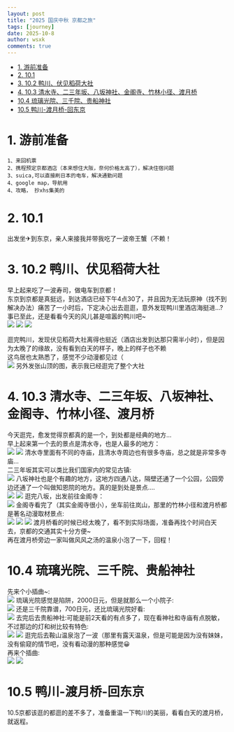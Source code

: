 ```yaml
---
layout: post
title: "2025 国庆中秋 京都之旅"
tags: [journey]
date: 2025-10-8
author: wsxk
comments: true
---
```


- [1. 游前准备](#1-游前准备)
- [2. 10.1](#2-101)
- [3. 10.2 鸭川、伏见稻荷大社](#3-102-鸭川伏见稻荷大社)
- [4. 10.3 清水寺、二三年坂、八坂神社、金阁寺、竹林小径、渡月桥](#4-103-清水寺二三年坂八坂神社金阁寺竹林小径渡月桥)
- [10.4 琉璃光院、三千院、贵船神社](#104-琉璃光院三千院贵船神社)
- [10.5 鸭川-渡月桥-回东京](#105-鸭川-渡月桥-回东京)


# 1. 游前准备<br>
```
1、来回机票
2、携程预定京都酒店（本来想住大阪，奈何价格太高了），解决住宿问题
3、suica,可以直接刷日本的电车，解决通勤问题
4、google map，导航用
4、攻略， 抄xhs集美的
```

# 2. 10.1<br>
出发坐✈到东京，亲人来接我并带我吃了一波帝王蟹（不赖！<br>

# 3. 10.2 鸭川、伏见稻荷大社<br>
早上起来吃了一波寿司，做电车到京都！<br>
东京到京都是真挺远，到达酒店已经下午4点30了，并且因为无法玩原神（找不到解决办法）痛苦了一小时后，下定决心出去逛逛，意外发现鸭川里酒店海挺进...?<br>
事已至此，还是看看今天的风儿甚是喧嚣的鸭川吧~<br>
![](https://raw.githubusercontent.com/wsxk/wsxk_pictures/main/2024-9-25/IMG_2810.JPG)
![](https://raw.githubusercontent.com/wsxk/wsxk_pictures/main/2024-9-25/IMG_2811.JPG)
![](https://raw.githubusercontent.com/wsxk/wsxk_pictures/main/2024-9-25/IMG_2812.JPG)

逛完鸭川，发现伏见稻荷大社离得也挺近（酒店出发到达那只需半小时），但是因为太晚了的缘故，没有看到白天的样子，晚上的样子也不赖<br>
这鸟居也太熟悉了，感觉不少动漫都见过（<br>
![](https://raw.githubusercontent.com/wsxk/wsxk_pictures/main/2024-9-25/IMG_2824.JPG)
另外发张山顶的图，表示我已经逛完了整个大社<br>

# 4. 10.3 清水寺、二三年坂、八坂神社、金阁寺、竹林小径、渡月桥<br>
今天逛完，愈发觉得京都真的是一个，到处都是经典的地方...<br>
早上起来第一个去的景点是清水寺，也是人最多的地方：<br>
![](https://raw.githubusercontent.com/wsxk/wsxk_pictures/main/2024-9-25/IMG_2836.JPG)
![](https://raw.githubusercontent.com/wsxk/wsxk_pictures/main/2024-9-25/IMG_2837.JPG)
清水寺里面有不同的寺庙，且清水寺周边也有很多寺庙，总之就是非常多寺庙...<br>
二三年坂其实可以类比我们国家内的常见古镇:<br>
![](https://raw.githubusercontent.com/wsxk/wsxk_pictures/main/2024-9-25/IMG_2849.JPG)
八坂神社也是个有趣的地方，这地方四通八达，隔壁还通了一个公园，公园旁边还通了一个叫做知恩院的地方。真的是到处是景点....<br>
![](https://raw.githubusercontent.com/wsxk/wsxk_pictures/main/2024-9-25/IMG_2852.JPG)
![](https://raw.githubusercontent.com/wsxk/wsxk_pictures/main/2024-9-25/IMG_2855.JPG)
逛完八坂，出发前往金阁寺：<br>
![](https://raw.githubusercontent.com/wsxk/wsxk_pictures/main/2024-9-25/IMG_2864.JPG)
金阁寺看完了（其实金阁寺很小），坐车前往岚山，那里的竹林小径和渡月桥都是著名动漫取材景点:<br>
![](https://raw.githubusercontent.com/wsxk/wsxk_pictures/main/2024-9-25/IMG_2870.JPG)
![](https://raw.githubusercontent.com/wsxk/wsxk_pictures/main/2024-9-25/IMG_2878.JPG)
![](https://raw.githubusercontent.com/wsxk/wsxk_pictures/main/2024-9-25/IMG_2880.JPG)
渡月桥看的时候已经太晚了，看不到实际场面，准备再找个时间白天去，京都的交通其实十分方便~<br>
再在渡月桥旁边一家叫做风风之汤的温泉小泡了一下，回程！<br>


# 10.4 琉璃光院、三千院、贵船神社<br>
先来个小插曲~:<br>
![](https://raw.githubusercontent.com/wsxk/wsxk_pictures/main/2024-9-25/IMG_2884.JPG)
琉璃光院感觉是陷阱，2000日元，但是就那么一个小院子:<br>
![](https://raw.githubusercontent.com/wsxk/wsxk_pictures/main/2024-9-25/IMG_2892.JPG)
还是三千院靠谱，700日元，还比琉璃光院好看:<br>
![](https://raw.githubusercontent.com/wsxk/wsxk_pictures/main/2024-9-25/IMG_2908.JPG)
去完后去贵船神社:可能是前2天看的有点多了，现在看神社和寺庙有点脱敏，不过那边的灯和树比较有特色:<br>
![](https://raw.githubusercontent.com/wsxk/wsxk_pictures/main/2024-9-25/IMG_2923.JPG)
![](https://raw.githubusercontent.com/wsxk/wsxk_pictures/main/2024-9-25/IMG_2926.JPG)
逛完后去鞍山温泉泡了一波（那里有露天温泉，但是可能是因为没有妹妹，没有偷窥的情节吧，没有看动漫的那种感觉😀<br>
再来个插曲:<br>
![](https://raw.githubusercontent.com/wsxk/wsxk_pictures/main/2024-9-25/IMG_2920.JPG)
![](https://raw.githubusercontent.com/wsxk/wsxk_pictures/main/2024-9-25/IMG_2928.JPG)


# 10.5 鸭川-渡月桥-回东京<br>
10.5京都该逛的都逛的差不多了，准备重温一下鸭川的美丽，看看白天的渡月桥，就返程。<br>



<!-- Google tag (gtag.js) -->
<script async src="https://www.googletagmanager.com/gtag/js?id=G-C22S5YSYL7"></script>
<script>
  window.dataLayer = window.dataLayer || [];
  function gtag(){dataLayer.push(arguments);}
  gtag('js', new Date());

  gtag('config', 'G-C22S5YSYL7');
</script>
